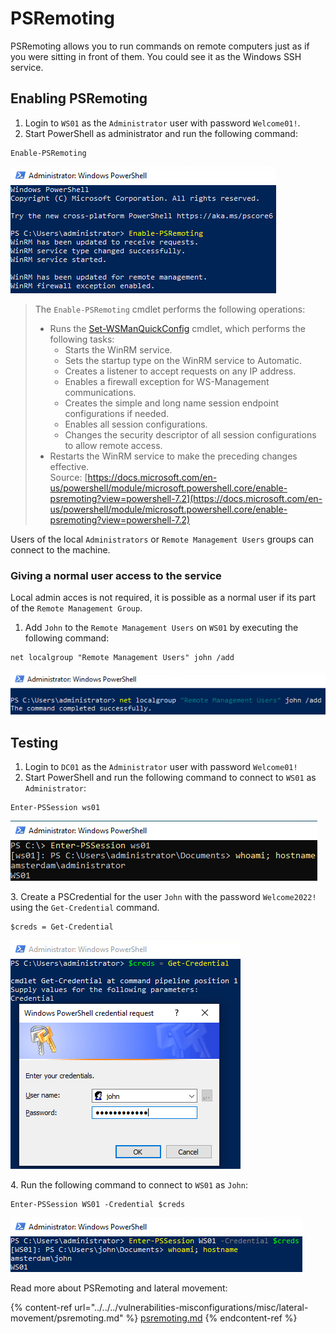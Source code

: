 # PSRemoting

PSRemoting allows you to run commands on remote computers just as if you were sitting in front of them. You could see it as the Windows SSH service.

## Enabling PSRemoting

1. Login to `WS01` as the `Administrator` user with password `Welcome01!`.
2. Start PowerShell as administrator and run the following command:

```
Enable-PSRemoting
```

![](<../../../.gitbook/assets/image (10) (1) (2) (1).png>)

> The `Enable-PSRemoting` cmdlet performs the following operations:
>
> * Runs the [Set-WSManQuickConfig](https://docs.microsoft.com/en-us/powershell/module/microsoft.wsman.management/set-wsmanquickconfig?view=powershell-7.2) cmdlet, which performs the following tasks:
>   * Starts the WinRM service.
>   * Sets the startup type on the WinRM service to Automatic.
>   * Creates a listener to accept requests on any IP address.
>   * Enables a firewall exception for WS-Management communications.
>   * Creates the simple and long name session endpoint configurations if needed.
>   * Enables all session configurations.
>   * Changes the security descriptor of all session configurations to allow remote access.
> * Restarts the WinRM service to make the preceding changes effective.\
>   Source: [https://docs.microsoft.com/en-us/powershell/module/microsoft.powershell.core/enable-psremoting?view=powershell-7.2](https://docs.microsoft.com/en-us/powershell/module/microsoft.powershell.core/enable-psremoting?view=powershell-7.2)

Users of the local `Administrators` or `Remote Management Users` groups can connect to the machine.

### Giving a normal user access to the service

Local admin acces is not required, it is possible as a normal user if its part of the `Remote Management Group`.

1. Add `John` to the `Remote Management Users` on `WS01` by executing the following command:

```
net localgroup "Remote Management Users" john /add
```

![](<../../../.gitbook/assets/image (8) (1) (1) (1).png>)

## Testing

1. Login to `DC01` as the `Administrator` user with password `Welcome01!`
2. Start PowerShell and run the following command to connect to `WS01` as `Administrator`:

```
Enter-PSSession ws01
```

![](<../../../.gitbook/assets/image (39) (1) (1) (1) (1) (1).png>)

3\. Create a PSCredential for the user `John` with the password `Welcome2022!` using the `Get-Credential` command.

```
$creds = Get-Credential
```

![](<../../../.gitbook/assets/image (23) (1) (1) (1) (1).png>)

4\. Run the following command to connect to `WS01` as `John`:

```
Enter-PSSession WS01 -Credential $creds
```

![](<../../../.gitbook/assets/image (11) (1) (2).png>)

Read more about PSRemoting and lateral movement:

{% content-ref url="../../../vulnerabilities-misconfigurations/misc/lateral-movement/psremoting.md" %}
[psremoting.md](../../../vulnerabilities-misconfigurations/misc/lateral-movement/psremoting.md)
{% endcontent-ref %}
